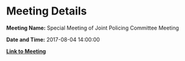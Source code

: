 # Meeting Details

**Meeting Name:** Special Meeting of Joint Policing Committee Meeting

**Date and Time:** 2017-08-04 14:00:00

**[Link to Meeting](https://www.limerick.ie/council/whats-on/special-meeting-joint-policing-committee-meeting)**
